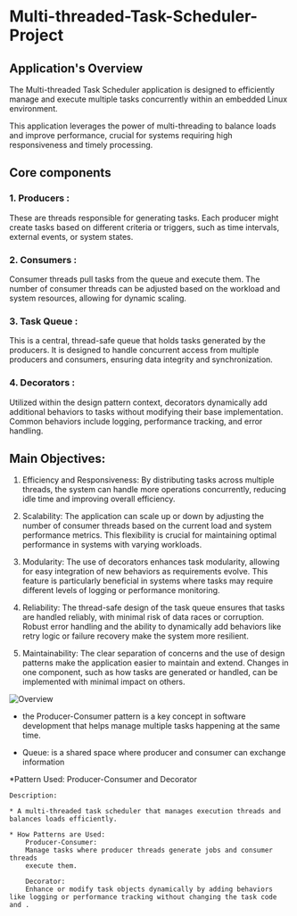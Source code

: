 # Multi-threaded-Task-Scheduler-Project
## Application's Overview
The Multi-threaded Task Scheduler application is designed to efficiently manage and execute multiple tasks concurrently within an embedded Linux environment. 

This application leverages the power of multi-threading to balance loads and improve performance, crucial for systems requiring high responsiveness and timely processing.


## Core components
### 1. Producers :
These are threads responsible for generating tasks. Each producer might create tasks based on different criteria or triggers, such as time intervals, external events, or system states.

### 2. Consumers :
 Consumer threads pull tasks from the queue and execute them. The number of consumer threads can be adjusted based on the workload and system resources, allowing for dynamic scaling.

### 3. Task Queue :
 This is a central, thread-safe queue that holds tasks generated by the producers. It is designed to handle concurrent access from multiple producers and consumers, ensuring data integrity and synchronization.

### 4. Decorators :
 Utilized within the design pattern context, decorators dynamically add additional behaviors to tasks without modifying their base implementation. Common behaviors include logging, performance tracking, and error handling.

 ## Main Objectives:
1. Efficiency and Responsiveness: By distributing tasks across multiple threads, the system can handle more operations concurrently, reducing idle time and improving overall efficiency.

2. Scalability: The application can scale up or down by adjusting the number of consumer threads based on the current load and system performance metrics. This flexibility is crucial for maintaining optimal performance in systems with varying workloads.

3. Modularity: The use of decorators enhances task modularity, allowing for easy integration of new behaviors as requirements evolve. This feature is particularly beneficial in systems where tasks may require different levels of logging or performance monitoring.

4. Reliability: The thread-safe design of the task queue ensures that tasks are handled reliably, with minimal risk of data races or corruption. Robust error handling and the ability to dynamically add behaviors like retry logic or failure recovery make the system more resilient.

5. Maintainability: The clear separation of concerns and the use of design patterns make the application easier to maintain and extend. Changes in one component, such as how tasks are generated or handled, can be implemented with minimal impact on others.


![Overview](csumer_prduecer.svg)
* the Producer-Consumer pattern is a key concept in software development that helps manage multiple tasks happening at the same time.

* Queue: is a shared space where producer and consumer can exchange information

*Pattern Used: Producer-Consumer and Decorator

    Description:  

    * A multi-threaded task scheduler that manages execution threads and balances loads efficiently.
    
    * How Patterns are Used:
        Producer-Consumer: 
        Manage tasks where producer threads generate jobs and consumer threads 
        execute them.

        Decorator: 
        Enhance or modify task objects dynamically by adding behaviors like logging or performance tracking without changing the task code and .